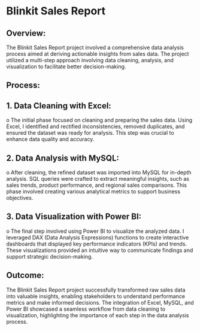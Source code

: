# Blinkit Sales Report
## Overview: 
The Blinkit Sales Report project involved a comprehensive data analysis process aimed at deriving actionable insights from sales data. The project utilized a multi-step approach involving data cleaning, analysis, and visualization to facilitate better decision-making.
## Process:
## 1.	 Data Cleaning with Excel:
o	The initial phase focused on cleaning and preparing the sales data. Using Excel, I identified and rectified inconsistencies, removed duplicates, and ensured the dataset was ready for analysis. This step was crucial to enhance data quality and accuracy.
## 2.	 Data Analysis with MySQL:
o	After cleaning, the refined dataset was imported into MySQL for in-depth analysis. SQL queries were crafted to extract meaningful insights, such as sales trends, product performance, and regional sales comparisons. This phase involved creating various analytical metrics to support business objectives.
## 3.	 Data Visualization with Power BI:
o	The final step involved using Power BI to visualize the analyzed data. I leveraged DAX (Data Analysis Expressions) functions to create interactive dashboards that displayed key performance indicators (KPIs) and trends. These visualizations provided an intuitive way to communicate findings and support strategic decision-making.
## Outcome: 
The Blinkit Sales Report project successfully transformed raw sales data into valuable insights, enabling stakeholders to understand performance metrics and make informed decisions. The integration of Excel, MySQL, and Power BI showcased a seamless workflow from data cleaning to visualization, highlighting the importance of each step in the data analysis process.
